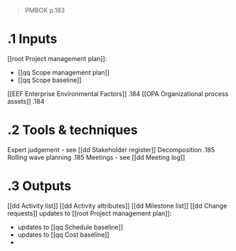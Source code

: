 > PMBOK p.183
# .1 Inputs
[[root Project management plan]]:
* [[qq Scope management plan]]
* [[qq Scope baseline]]

[[EEF Enterprise Environmental Factors]] .184
[[OPA Organizational process assets]] .184

# .2 Tools & techniques
Expert judgement - see [[dd Stakeholder register]]
Decomposition .185
Rolling wave planning .185
Meetings - see [[dd Meeting log]]

# .3 Outputs
[[dd Activity list]]
[[dd Activity attributes]]
[[dd Milestone list]]
[[dd Change requests]]
updates to [[root Project management plan]]:
* updates to [[qq Schedule baseline]]
* updates to [[qq Cost baseline]]
*